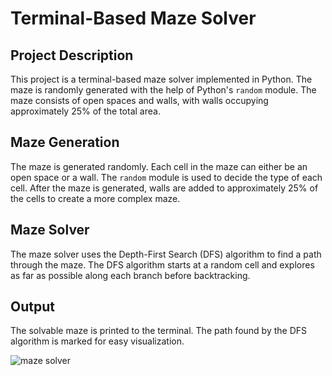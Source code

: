 # Terminal-Based Maze Solver

## Project Description
This project is a terminal-based maze solver implemented in Python. The maze is randomly generated with the help of Python's `random` module. The maze consists of open spaces and walls, with walls occupying approximately 25% of the total area.

## Maze Generation
The maze is generated randomly. Each cell in the maze can either be an open space or a wall. The `random` module is used to decide the type of each cell. After the maze is generated, walls are added to approximately 25% of the cells to create a more complex maze.

## Maze Solver
The maze solver uses the Depth-First Search (DFS) algorithm to find a path through the maze. The DFS algorithm starts at a random cell and explores as far as possible along each branch before backtracking.

## Output
The solvable maze is printed to the terminal. The path found by the DFS algorithm is marked for easy visualization.

![maze solver](https://github.com/Shkmr07/MazeSolver/assets/113815453/258a13a9-7dfc-4755-9916-1161f8ea7b13)

